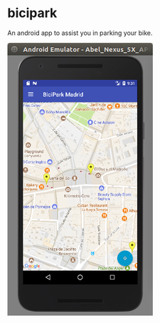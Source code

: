 # bicipark
An android app to assist you in parking your bike.

![A screenshot of the bicipark map showing some bici parkings.](https://github.com/Akronix/bicipark/blob/master/screenshot.png)
